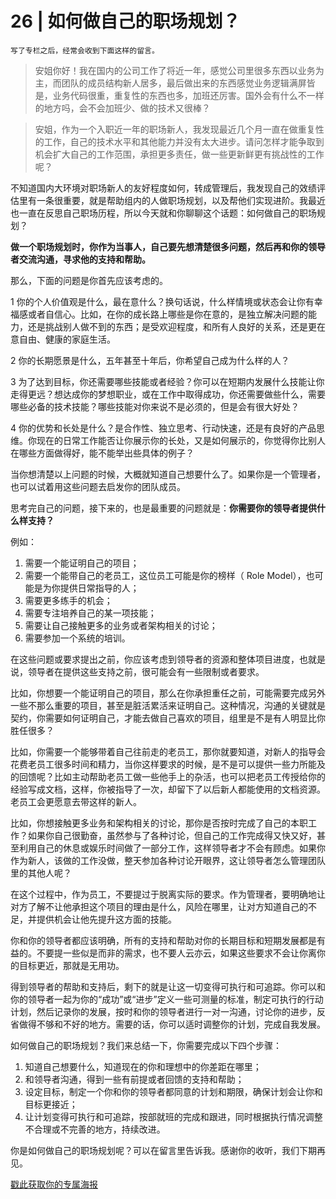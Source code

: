# 26 | 如何做自己的职场规划？

    写了专栏之后，经常会收到下面这样的留言。

> 安姐你好！我在国内的公司工作了将近一年，感觉公司里很多东西以业务为主，而团队的成员结构新人居多，最后做出来的东西感觉业务逻辑满屏皆是，业务代码很重，重复性的东西也多，加班还厉害。国外会有什么不一样的地方吗，会不会加班少、做的技术又很棒？

> 安姐，作为一个入职近一年的职场新人，我发现最近几个月一直在做重复性的工作，自己的技术水平和其他能力并没有太大进步。请问怎样才能争取到机会扩大自己的工作范围，承担更多责任，做一些更新鲜更有挑战性的工作呢？

不知道国内大环境对职场新人的友好程度如何，转成管理后，我发现自己的效绩评估里有一条很重要，就是帮助组内的人做职场规划，以及帮他们实现进阶。我最近也一直在反思自己职场历程，所以今天就和你聊聊这个话题：如何做自己的职场规划？

**做一个职场规划时，你作为当事人，自己要先想清楚很多问题，然后再和你的领导者交流沟通，寻求他的支持和帮助。**

那么，下面的问题是你首先应该考虑的。

1 你的个人价值观是什么，最在意什么？换句话说，什么样情境或状态会让你有幸福感或者自信心。比如，在你的成长路上哪些是你在意的，是独立解决问题的能力，还是挑战别人做不到的东西；是受欢迎程度，和所有人良好的关系，还是更在意自由、健康的家庭生活。

2 你的长期愿景是什么，五年甚至十年后，你希望自己成为什么样的人？

3 为了达到目标，你还需要哪些技能或者经验？你可以在短期内发展什么技能让你走得更远？想达成你的梦想职业，或在工作中取得成功，你还需要做些什么，需要哪些必备的技术技能？哪些技能对你来说不是必须的，但是会有很大好处？

4 你的优势和长处是什么？是合作性、独立思考、行动快速，还是有良好的产品思维。你现在的日常工作能否让你展示你的长处，又是如何展示的，你觉得你比别人在哪些方面做得好，能不能举出些具体的例子？

当你想清楚以上问题的时候，大概就知道自己想要什么了。如果你是一个管理者，也可以试着用这些问题去启发你的团队成员。

思考完自己的问题，接下来的，也是最重要的问题就是：**你需要你的领导者提供什么样支持？**

例如：

1.  需要一个能证明自己的项目；
2.  需要一个能带自己的老员工，这位员工可能是你的榜样（ Role Model），也可能是为你提供日常指导的人；
3.  需要更多练手的机会；
4.  需要专注培养自己的某一项技能；
5.  需要让自己接触更多的业务或者架构相关的讨论；
6.  需要参加一个系统的培训。

在这些问题或要求提出之前，你应该考虑到领导者的资源和整体项目进度，也就是说，领导者在提供这些支持之前，很可能会有一些限制或者要求。

比如，你想要一个能证明自己的项目，那么在你承担重任之前，可能需要完成另外一些不那么重要的项目，甚至是脏活累活来证明自己。这种情况，沟通的关键就是契约，你需要如何证明自己，才能去做自己喜欢的项目，组里是不是有人明显比你胜任很多？

比如，你需要一个能够带着自己往前走的老员工，那你就要知道，对新人的指导会花费老员工很多时间和精力，当你这样要求的时候，是不是可以提供一些力所能及的回馈呢？比如主动帮助老员工做一些他手上的杂活，也可以把老员工传授给你的经验写成文档，这样，你被指导了一次，却留下了以后新人都能使用的文档资源。老员工会更愿意去带这样的新人。

比如，你想接触更多业务和架构相关的讨论，那你是否按时完成了自己的本职工作？如果你自己很勤奋，虽然参与了各种讨论，但自己的工作完成得又快又好，甚至利用自己的休息或娱乐时间做了一部分工作，这样领导者才不会有顾虑。如果你作为新人，该做的工作没做，整天参加各种讨论开眼界，这让领导者怎么管理团队里的其他人呢？

在这个过程中，作为员工，不要提过于脱离实际的要求。作为管理者，要明确地让对方了解不让他承担这个项目的理由是什么，风险在哪里，让对方知道自己的不足，并提供机会让他先提升这方面的技能。

你和你的领导者都应该明确，所有的支持和帮助对你的长期目标和短期发展都是有益的。不要提一些似是而非的需求，也不要人云亦云，如果这些要求不会让你离你的目标更近，那就是无用功。

得到领导者的帮助和支持后，剩下的就是让这一切变得可执行和可追踪。你可以和你的领导者一起为你的“成功”或“进步”定义一些可测量的标准，制定可执行的行动计划，然后记录你的发展，按时和你的领导者进行一对一沟通，讨论你的进步，反省做得不够和不好的地方。需要的话，你可以适时调整你的计划，完成自我发展。

如何做自己的职场规划？我们来总结一下，你需要完成以下四个步骤：

1.  知道自己想要什么，知道现在的你和理想中的你差距在哪里；
2.  和领导者沟通，得到一些有前提或者回馈的支持和帮助；
3.  设定目标，制定一个你和你的领导者都同意的计划和期限，确保计划会让你和目标更接近；
4.  让计划变得可执行和可追踪，按部就班的完成和跟进，同时根据执行情况调整不合理或不完善的地方，持续改进。

你是如何做自己的职场规划呢？可以在留言里告诉我。感谢你的收听，我们下期再见。

  

[戳此获取你的专属海报](https://time.geekbang.org/activity/sale-poster?utm_source=app&utm_medium=zhuyun-article&utm_campaign=zhuyun-saleposter&utm_content=zhuyun0416)
    